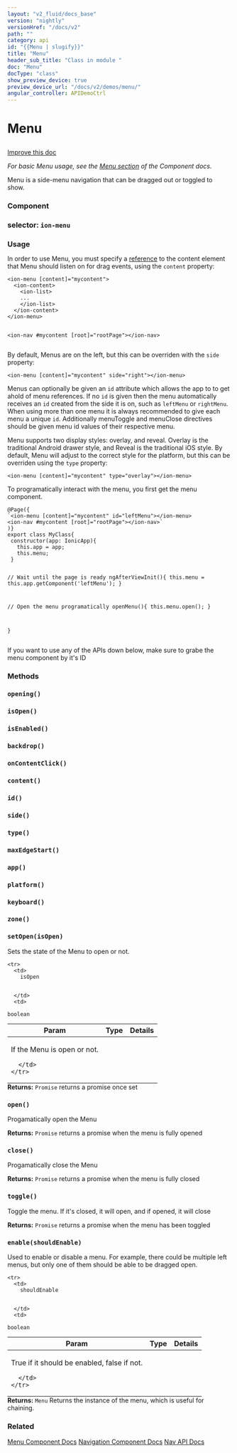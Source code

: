 ```yaml
---
layout: "v2_fluid/docs_base"
version: "nightly"
versionHref: "/docs/v2"
path: ""
category: api
id: "{{Menu | slugify}}"
title: "Menu"
header_sub_title: "Class in module "
doc: "Menu"
docType: "class"
show_preview_device: true
preview_device_url: "/docs/v2/demos/menu/"
angular_controller: APIDemoCtrl 
---
```










<h1 class="api-title">


Menu






</h1>

<a class="improve-v2-docs" href='http://github.com/driftyco/ionic/edit/2.0/ionic/components/menu/menu.ts#L9'>
Improve this doc
</a>






<!-- description -->

<p><em>For basic Menu usage, see the <a href="../../../../components/#menus">Menu section</a>
of the Component docs.</em></p>
<p>Menu is a side-menu navigation that can be dragged out or toggled to show.</p>


<h3>Component</h3>
<h3>selector: <code>ion-menu</code></h3>
<!-- @usage tag -->

<h3 style="margin-bottom: 7px">Usage</h3>


<p>In order to use Menu, you must specify a <a href="https://angular.io/docs/ts/latest/guide/user-input.html#local-variables">reference</a>
to the content element that Menu should listen on for drag events, using the <code>content</code> property:</p>
<pre><code class="lang-html">&lt;ion-menu [content]=&quot;mycontent&quot;&gt;
  &lt;ion-content&gt;
    &lt;ion-list&gt;
    ...
    &lt;/ion-list&gt;
  &lt;/ion-content&gt;
&lt;/ion-menu&gt;

&lt;ion-nav #mycontent [root]=&quot;rootPage&quot;&gt;&lt;/ion-nav&gt;
</code></pre>
<p>By default, Menus are on the left, but this can be overriden with the <code>side</code>
property:</p>
<pre><code class="lang-html">&lt;ion-menu [content]=&quot;mycontent&quot; side=&quot;right&quot;&gt;&lt;/ion-menu&gt;
</code></pre>
<p>Menus can optionally be given an <code>id</code> attribute which allows the app to
to get ahold of menu references. If no <code>id</code> is given then the menu
automatically receives an <code>id</code> created from the side it is on, such as
<code>leftMenu</code> or <code>rightMenu</code>. When using more than one menu it is always
recommended to give each menu a unique <code>id</code>. Additionally menuToggle and
menuClose directives should be given menu id values of their respective
menu.</p>
<p>Menu supports two display styles: overlay, and reveal. Overlay
is the traditional Android drawer style, and Reveal is the traditional iOS
style. By default, Menu will adjust to the correct style for the platform,
but this can be overriden using the <code>type</code> property:</p>
<pre><code class="lang-html">&lt;ion-menu [content]=&quot;mycontent&quot; type=&quot;overlay&quot;&gt;&lt;/ion-menu&gt;
</code></pre>
<p>To programatically interact with the menu, you first get the menu component.</p>
<pre><code class="lang-ts">@Page({
`&lt;ion-menu [content]=&quot;mycontent&quot; id=&quot;leftMenu&quot;&gt;&lt;/ion-menu&gt;
&lt;ion-nav #mycontent [root]=&quot;rootPage&quot;&gt;&lt;/ion-nav&gt;`
)}
export class MyClass{
 constructor(app: IonicApp){
   this.app = app;
   this.menu;
 }

 // Wait until the page is ready
 ngAfterViewInit(){
   this.menu = this.app.getComponent(&#39;leftMenu&#39;);
 }

 // Open the menu programatically
 openMenu(){
   this.menu.open();
 }

}
</code></pre>
<p>If you want to use any of the APIs down below, make sure to grabe the menu component by it&#39;s ID</p>




<!-- @property tags -->


<!-- methods on the class -->

<h3>Methods</h3>

<div id="opening"></div>

<h3>
<code>opening()</code>
  

</h3>












<div id="isOpen"></div>

<h3>
<code>isOpen()</code>
  

</h3>












<div id="isEnabled"></div>

<h3>
<code>isEnabled()</code>
  

</h3>












<div id="backdrop"></div>

<h3>
<code>backdrop()</code>
  

</h3>












<div id="onContentClick"></div>

<h3>
<code>onContentClick()</code>
  

</h3>












<div id="content"></div>

<h3>
<code>content()</code>
  

</h3>












<div id="id"></div>

<h3>
<code>id()</code>
  

</h3>












<div id="side"></div>

<h3>
<code>side()</code>
  

</h3>












<div id="type"></div>

<h3>
<code>type()</code>
  

</h3>












<div id="maxEdgeStart"></div>

<h3>
<code>maxEdgeStart()</code>
  

</h3>












<div id="app"></div>

<h3>
<code>app()</code>
  

</h3>












<div id="platform"></div>

<h3>
<code>platform()</code>
  

</h3>












<div id="keyboard"></div>

<h3>
<code>keyboard()</code>
  

</h3>












<div id="zone"></div>

<h3>
<code>zone()</code>
  

</h3>












<div id="setOpen"></div>

<h3>
<code>setOpen(isOpen)</code>
  

</h3>

Sets the state of the Menu to open or not.


<table class="table param-table" style="margin:0;">
  <thead>
    <tr>
      <th>Param</th>
      <th>Type</th>
      <th>Details</th>
    </tr>
  </thead>
  <tbody>
    
    <tr>
      <td>
        isOpen
        
        
      </td>
      <td>
        
  <code>boolean</code>
      </td>
      <td>
        <p>If the Menu is open or not.</p>

        
      </td>
    </tr>
    
  </tbody>
</table>





<div class="return-value">
<i class="icon ion-arrow-return-left"></i>
<b>Returns:</b> 
  <code>Promise</code> returns a promise once set
</div>




<div id="open"></div>

<h3>
<code>open()</code>
  

</h3>

Progamatically open the Menu






<div class="return-value">
<i class="icon ion-arrow-return-left"></i>
<b>Returns:</b> 
  <code>Promise</code> returns a promise when the menu is fully opened
</div>




<div id="close"></div>

<h3>
<code>close()</code>
  

</h3>

Progamatically close the Menu






<div class="return-value">
<i class="icon ion-arrow-return-left"></i>
<b>Returns:</b> 
  <code>Promise</code> returns a promise when the menu is fully closed
</div>




<div id="toggle"></div>

<h3>
<code>toggle()</code>
  

</h3>

Toggle the menu. If it's closed, it will open, and if opened, it will close






<div class="return-value">
<i class="icon ion-arrow-return-left"></i>
<b>Returns:</b> 
  <code>Promise</code> returns a promise when the menu has been toggled
</div>




<div id="enable"></div>

<h3>
<code>enable(shouldEnable)</code>
  

</h3>

Used to enable or disable a menu. For example, there could be multiple
left menus, but only one of them should be able to be dragged open.


<table class="table param-table" style="margin:0;">
  <thead>
    <tr>
      <th>Param</th>
      <th>Type</th>
      <th>Details</th>
    </tr>
  </thead>
  <tbody>
    
    <tr>
      <td>
        shouldEnable
        
        
      </td>
      <td>
        
  <code>boolean</code>
      </td>
      <td>
        <p>True if it should be enabled, false if not.</p>

        
      </td>
    </tr>
    
  </tbody>
</table>





<div class="return-value">
<i class="icon ion-arrow-return-left"></i>
<b>Returns:</b> 
  <code>Menu</code> Returns the instance of the menu, which is useful for chaining.
</div>


<!-- related link -->

<h3>Related</h3>

<a href='/docs/v2/components#menus'>Menu Component Docs</a>
<a href='/docs/v2/components#navigation'>Navigation Component Docs</a>
<a href='../../nav/Nav'>Nav API Docs</a><!-- end content block -->


<!-- end body block -->

